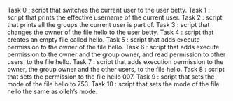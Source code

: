Task 0 : script that switches the current user to the user betty.
Task 1 : script that prints the effective username of the current user.
Task 2 : script that prints all the groups the current user is part of.
Task 3 : script that changes the owner of the file hello to the user betty.
Task 4 : script that creates an empty file called hello.
Task 5 : script that adds execute permission to the owner of the file hello.
Task 6 : script that adds execute permission to the owner and the group owner, and read permission to other users, to the file hello.
Task 7 : script that adds execution permission to the owner, the group owner and the other users, to the file hello.
Task 8 : script that sets the permission to the file hello 007.
Task 9 : script that sets the mode of the file hello to 753.
Task 10 : script that sets the mode of the file hello the same as olleh’s mode.
